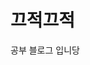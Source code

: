 # 끄적끄적

공부 블로그 입니당


<!--stackedit_data:
eyJoaXN0b3J5IjpbMTkxNDQ1OTg2OCwtOTQ5OTQwNzkyLDM0MD
E2NTIzMF19
-->
